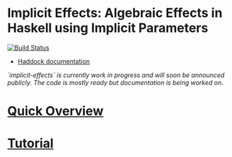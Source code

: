 # Implicit Effects: Algebraic Effects in Haskell using Implicit Parameters

[![Build Status](https://travis-ci.org/maybevoid/implicit-effects.svg?branch=master)](https://travis-ci.org/maybevoid/implicit-effects)

  - [Haddock documentation](https://maybevoid.com/implicit-effects-haddock/)

<i>
  `implicit-effects` is currently work in progress and will soon be announced
  publicly. The code is mostly ready but documentation is being worked on.
</i>

# [Quick Overview](doc/overview.lhs)
# [Tutorial](doc/tutorial.md)
